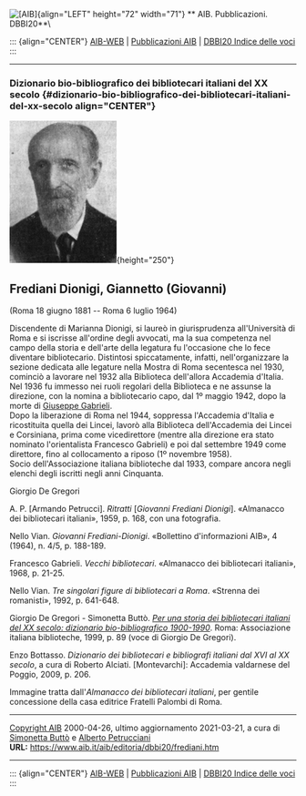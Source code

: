 ![\[AIB\]](/aib/wi/aibv72.gif){align="LEFT" height="72" width="71"}
** AIB. Pubblicazioni. DBBI20**\

::: {align="CENTER"}
[AIB-WEB](/) \| [Pubblicazioni AIB](/pubblicazioni/) \| [DBBI20 Indice
delle voci](dbbi20.htm)
:::

------------------------------------------------------------------------

### Dizionario bio-bibliografico dei bibliotecari italiani del XX secolo {#dizionario-bio-bibliografico-dei-bibliotecari-italiani-del-xx-secolo align="CENTER"}

![\[Ritratto\]](frediani.jpg){height="250"}

## Frediani Dionigi, Giannetto (Giovanni)

(Roma 18 giugno 1881 -- Roma 6 luglio 1964)

Discendente di Marianna Dionigi, si laureò in giurisprudenza
all\'Università di Roma e si iscrisse all\'ordine degli avvocati, ma la
sua competenza nel campo della storia e dell\'arte della legatura fu
l\'occasione che lo fece diventare bibliotecario. Distintosi
spiccatamente, infatti, nell\'organizzare la sezione dedicata alle
legature nella Mostra di Roma secentesca nel 1930, cominciò a lavorare
nel 1932 alla Biblioteca dell\'allora Accademia d\'Italia.\
Nel 1936 fu immesso nei ruoli regolari della Biblioteca e ne assunse la
direzione, con la nomina a bibliotecario capo, dal 1º maggio 1942, dopo
la morte di [Giuseppe Gabrieli](gabrieli.htm).\
Dopo la liberazione di Roma nel 1944, soppressa l\'Accademia d\'Italia e
ricostituita quella dei Lincei, lavorò alla Biblioteca dell\'Accademia
dei Lincei e Corsiniana, prima come vicedirettore (mentre alla direzione
era stato nominato l\'orientalista Francesco Gabrieli) e poi dal
settembre 1949 come direttore, fino al collocamento a riposo (1º
novembre 1958).\
Socio dell\'Associazione italiana biblioteche dal 1933, compare ancora
negli elenchi degli iscritti negli anni Cinquanta.

Giorgio De Gregori

A. P. \[Armando Petrucci\]. *Ritratti* \[*Giovanni Frediani Dionigi*\].
«Almanacco dei bibliotecari italiani», 1959, p. 168, con una fotografia.

Nello Vian. *Giovanni Frediani-Dionigi*. «Bollettino d\'informazioni
AIB», 4 (1964), n. 4/5, p. 188-189.

Francesco Gabrieli. *Vecchi bibliotecari*. «Almanacco dei bibliotecari
italiani», 1968, p. 21-25.

Nello Vian. *Tre singolari figure di bibliotecari a Roma*. «Strenna dei
romanisti», 1992, p. 641-648.

Giorgio De Gregori - Simonetta Buttò. [*Per una storia dei bibliotecari
italiani del XX secolo: dizionario bio-bibliografico
1900-1990*](/aib/editoria/pub065.htm). Roma: Associazione italiana
biblioteche, 1999, p. 89 (voce di Giorgio De Gregori).

Enzo Bottasso. *Dizionario dei bibliotecari e bibliografi italiani dal
XVI al XX secolo*, a cura di Roberto Alciati. \[Montevarchi\]: Accademia
valdarnese del Poggio, 2009, p. 206.

Immagine tratta dall\'*Almanacco dei bibliotecari italiani*, per gentile
concessione della casa editrice Fratelli Palombi di Roma.

------------------------------------------------------------------------

[Copyright AIB](/su-questo-sito/dichiarazione-di-copyright-aib-web/)
2000-04-26, ultimo aggiornamento 2021-03-21, a cura di [Simonetta
Buttò](/aib/redazione3.htm) e [Alberto
Petrucciani](/su-questo-sito/redazione-aib-web/)\
**URL:** https://www.aib.it/aib/editoria/dbbi20/frediani.htm

------------------------------------------------------------------------

::: {align="CENTER"}
[AIB-WEB](/) \| [Pubblicazioni AIB](/pubblicazioni/) \| [DBBI20 Indice
delle voci](dbbi20.htm)
:::
